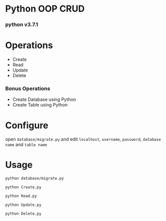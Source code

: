 # Python OOP CRUD  
### python v3.7.1  

# Operations  

* Create  
* Read    
* Update    
* Delete   

### Bonus Operations  

* Create Database using Python  
* Create Table using Python    
  
  
# Configure
open `database/migrate.py` and edit  `localhost`, `username`, `password`, `database name` and `table name`

# Usage  
```
python database/migrate.py  
```
```
python Create.py   
```
```
python Read.py  
```
```
python Update.py  
```
```  
python Delete.py  
```
  
